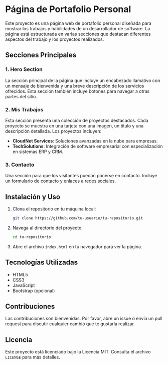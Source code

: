# Página de Portafolio Personal

Este proyecto es una página web de portafolio personal diseñada para mostrar los trabajos y habilidades de un desarrollador de software. La página está estructurada en varias secciones que destacan diferentes aspectos del trabajo y los proyectos realizados.

## Secciones Principales

### 1. Hero Section
La sección principal de la página que incluye un encabezado llamativo con un mensaje de bienvenida y una breve descripción de los servicios ofrecidos. Esta sección también incluye botones para navegar a otras partes del sitio.

### 2. Mis Trabajos
Esta sección presenta una colección de proyectos destacados. Cada proyecto se muestra en una tarjeta con una imagen, un título y una descripción detallada. Los proyectos incluyen:
- **CloudNet Services**: Soluciones avanzadas en la nube para empresas.
- **TechSolutions**: Integración de software empresarial con especialización en sistemas ERP y CRM.

### 3. Contacto
Una sección para que los visitantes puedan ponerse en contacto. Incluye un formulario de contacto y enlaces a redes sociales.

## Instalación y Uso

1. Clona el repositorio en tu máquina local:
    ```bash
    git clone https://github.com/tu-usuario/tu-repositorio.git
    ```

2. Navega al directorio del proyecto:
    ```bash
    cd tu-repositorio
    ```

3. Abre el archivo `index.html` en tu navegador para ver la página.

## Tecnologías Utilizadas

- HTML5
- CSS3
- JavaScript
- Bootstrap (opcional)

## Contribuciones

Las contribuciones son bienvenidas. Por favor, abre un issue o envía un pull request para discutir cualquier cambio que te gustaría realizar.

## Licencia

Este proyecto está licenciado bajo la Licencia MIT. Consulta el archivo `LICENSE` para más detalles.
